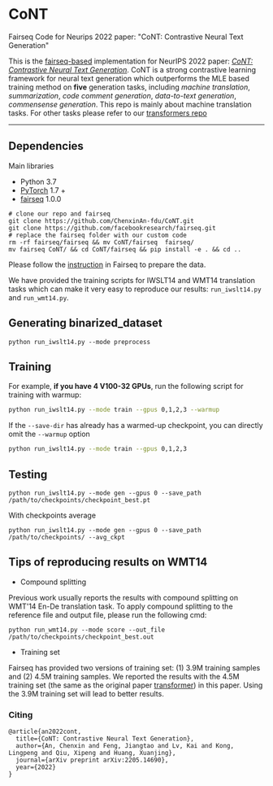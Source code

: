# CoNT
Fairseq Code for Neurips 2022 paper:  "CoNT: Contrastive Neural Text Generation"


This is the [fairseq-based](https://github.com/facebookresearch/fairseq) implementation 
for NeurIPS 2022  paper: *[CoNT: Contrastive Neural Text Generation](https://arxiv.org/abs/2205.14690)*.
CoNT is a strong contrastive learning framework for neural text generation which outperforms the MLE based training method on **five** generation tasks, including *machine translation*, *summarization*, *code comment generation*, *data-to-text generation*, *commensense generation*. 
This repo is mainly about machine translation tasks. For other tasks please refer to our [transformers repo](https://github.com/Shark-NLP/CoNT)

-----

## Dependencies
Main libraries
- Python 3.7
- [PyTorch](https://github.com/pytorch/pytorch) 1.7 +
- [fairseq](https://github.com/facebookresearch/fairseq) 1.0.0

```
# clone our repo and fairseq
git clone https://github.com/ChenxinAn-fdu/CoNT.git
git clone https://github.com/facebookresearch/fairseq.git
# replace the fairseq folder with our custom code
rm -rf fairseq/fairseq && mv CoNT/fairseq  fairseq/
mv fairseq CoNT/ && cd CoNT/fairseq && pip install -e . && cd ..
```

Please follow the [instruction](https://github.com/facebookresearch/fairseq/tree/main/examples/translation#wmt14-english-to-german-convolutional) in Fairseq to prepare the data.

We have provided the training scripts for IWSLT14 and WMT14 translation tasks which can make it very easy to reproduce our results: `run_iwslt14.py` and `run_wmt14.py`.

## Generating binarized_dataset
```
python run_iwslt14.py --mode preprocess
```

## Training

For example, **if you have 4 V100-32 GPUs**, run the following script for training with warmup:
```bash
python run_iwslt14.py --mode train --gpus 0,1,2,3 --warmup
```
If the `--save-dir` has already has a warmed-up checkpoint, you can directly omit the `--warmup` option 
```bash
python run_iwslt14.py --mode train --gpus 0,1,2,3
```

## Testing
```
python run_iwslt14.py --mode gen --gpus 0 --save_path /path/to/checkpoints/checkpoint_best.pt
```
With checkpoints average
```
python run_iwslt14.py --mode gen --gpus 0 --save_path /path/to/checkpoints/ --avg_ckpt
```
## Tips of reproducing results on WMT14
- Compound splitting

Previous work usually reports the results with compound splitting on WMT'14 En-De translation task. To apply compound splitting to the reference file and output file, please run the following cmd:
```
python run_wmt14.py --mode score --out_file /path/to/checkpoints/checkpoint_best.out
```
- Training set 

Fairseq has provided two versions of training set: (1) 3.9M training samples and (2) 4.5M training samples. We reported the results with the 4.5M training set (the same as the original paper [transformer](https://arxiv.org/abs/1706.03762)) in this paper. Using the 3.9M training set will lead to better results. 

### Citing
```
@article{an2022cont,
  title={CoNT: Contrastive Neural Text Generation},
  author={An, Chenxin and Feng, Jiangtao and Lv, Kai and Kong, Lingpeng and Qiu, Xipeng and Huang, Xuanjing},
  journal={arXiv preprint arXiv:2205.14690},
  year={2022}
}
```
